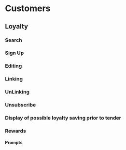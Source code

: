 # Customers

## Loyalty

### Search

### Sign Up

### Editing

### Linking

### UnLinking

### Unsubscribe

### Display of possible loyalty saving prior to tender

### Rewards

#### Prompts

